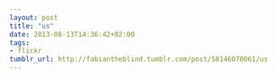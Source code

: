 ```yaml
---
layout: post
title: "us"
date: 2013-08-13T14:36:42+02:00
tags:
- flickr
tumblr_url: http://fabiantheblind.tumblr.com/post/58146070061/us
---
```


